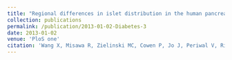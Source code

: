 ```yaml
---
title: "Regional differences in islet distribution in the human pancreas--preferential beta-cell loss in the head region in patients with type 2 diabetes."
collection: publications
permalink: /publication/2013-01-02-Diabetes-3
date: 2013-01-02
venue: 'PloS one'
citation: 'Wang X, Misawa R, Zielinski MC, Cowen P, Jo J, Periwal V, Ricordi C, Khan A, Szust J, Shen J. Regional differences in islet distribution in the human pancreas--preferential beta-cell loss in the head region in patients with type 2 diabetes. PLoS One. 2013;8(6). '
---
```


